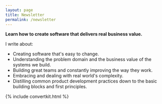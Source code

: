 ```yaml
---
layout: page
title: Newsletter
permalink: /newsletter
---
```


**Learn how to create software that delivers real business value.**

I write about:

- Creating software that's easy to change.
- Understanding the problem domain and the business value of the systems we build.
- Building great teams and constantly improving the way they work.
- Embracing and dealing with real world's complexity.
- Distilling common product development practices down to the basic building blocks and first principles.

{% include convertkit.html %}
